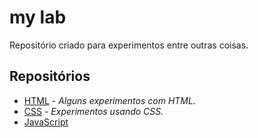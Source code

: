 # my lab
Repositório criado para experimentos entre outras coisas.

## Repositórios

- [HTML](html/) - _Alguns experimentos com HTML._
- [CSS](css/) - _Experimentos usando CSS._
- [JavaScript](javascript/)
